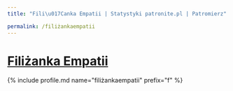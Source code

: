 ```yaml
---
title: "Fili\u017Canka Empatii | Statystyki patronite.pl | Patromierz"

permalink: /filiżankaempatii
---
```


# [Filiżanka Empatii](https://patronite.pl/filiżankaempatii)

{% include profile.md name="filiżankaempatii" prefix="f" %}

